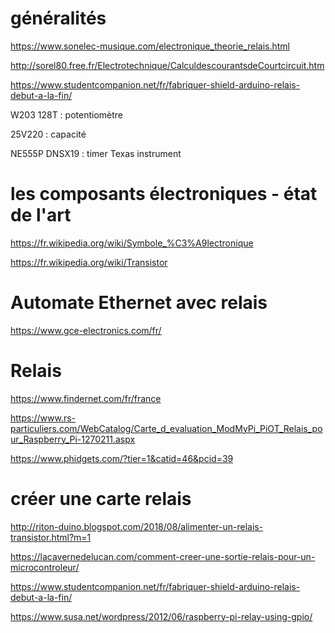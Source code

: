 # généralités

https://www.sonelec-musique.com/electronique_theorie_relais.html

http://sorel80.free.fr/Electrotechnique/CalculdescourantsdeCourtcircuit.htm

https://www.studentcompanion.net/fr/fabriquer-shield-arduino-relais-debut-a-la-fin/

W203 128T : potentiomètre

25V220 : capacité

NE555P DNSX19 : timer Texas instrument

# les composants électroniques - état de l'art

https://fr.wikipedia.org/wiki/Symbole_%C3%A9lectronique

https://fr.wikipedia.org/wiki/Transistor

# Automate Ethernet avec relais

https://www.gce-electronics.com/fr/

# Relais

https://www.findernet.com/fr/france

https://www.rs-particuliers.com/WebCatalog/Carte_d_evaluation_ModMyPi_PiOT_Relais_pour_Raspberry_Pi-1270211.aspx

https://www.phidgets.com/?tier=1&catid=46&pcid=39

# créer une carte relais

http://riton-duino.blogspot.com/2018/08/alimenter-un-relais-transistor.html?m=1

https://lacavernedelucan.com/comment-creer-une-sortie-relais-pour-un-microcontroleur/

https://www.studentcompanion.net/fr/fabriquer-shield-arduino-relais-debut-a-la-fin/

https://www.susa.net/wordpress/2012/06/raspberry-pi-relay-using-gpio/



